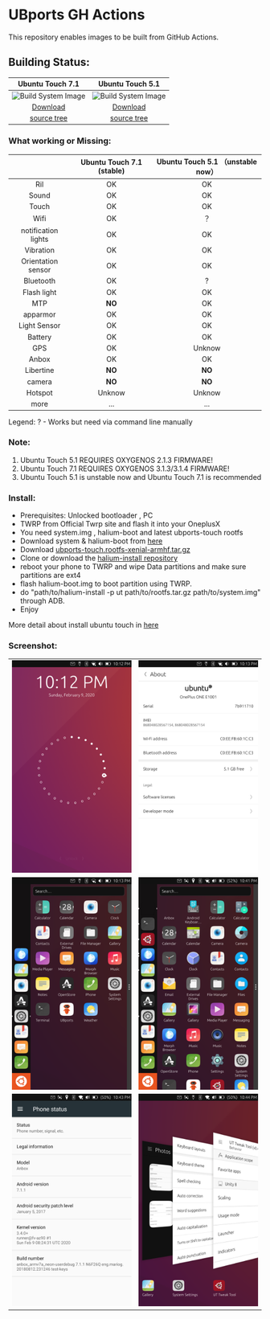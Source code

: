 # UBports GH Actions
This repository enables images to be built from GitHub Actions.

## Building Status:  
|                 Ubuntu Touch 7.1          |                  Ubuntu Touch 5.1                    | 
|:------------:|:------------:|
| ![Build System Image](https://github.com/ubports-onyx/ubports-ci/workflows/Build%20System%20Image/badge.svg?branch=ut-7.1) |        ![Build System Image](https://github.com/ubports-onyx/ubports-ci/workflows/Build%20System%20Image/badge.svg?branch=ut-5.1)   |
| [Download](https://github.com/ubports-onyx/ubports-ci/actions?query=branch%3Aut-7.1) | [Download](https://github.com/ubports-onyx/ubports-ci/actions?query=branch%3Aut-5.1)                    | 
| [source tree](https://github.com/ubports-onyx/halium-devices/blob/halium-7.1/manifests/oneplus_onyx.xml)  |   [source tree](https://github.com/ubports-onyx/halium-devices/blob/halium-5.1/manifests/oneplus_onyx.xml)   |


### What working or Missing:  
|            |      Ubuntu Touch 7.1 (stable)          |                   Ubuntu Touch 5.1 （unstable now）                    | 
|:------------:|:------------:|:------------:|
| Ril |  OK   |    OK   |
| Sound | OK    |  OK  |
| Touch | OK    | OK   |
| Wifi | OK    |  ？   |
| notification lights | OK    | OK  |
| Vibration | OK    | OK   |
| Orientation sensor | OK    | OK   |
| Bluetooth | OK    | ?   |
| Flash light |  OK    | OK   |
| MTP | **NO**   | OK  |
| apparmor | OK    | OK   |
| Light Sensor | OK    | OK   |
| Battery | OK    | OK   |
| GPS | OK    |  Unknow   |
| Anbox | OK    | OK   |
| Libertine | **NO**    | **NO**   |
| camera | **NO**    | **NO**   |
| Hotspot | Unknow    | Unknow   |
| more |  ...    | ...   |

Legend:  ? - Works but need via command line manually

### Note:
  1. Ubuntu Touch 5.1 REQUIRES OXYGENOS 2.1.3 FIRMWARE!
  2. Ubuntu Touch 7.1 REQUIRES OXYGENOS 3.1.3/3.1.4 FIRMWARE!
  3. Ubuntu Touch 5.1 is unstable now and Ubuntu Touch 7.1  is recommended


### Install:  
   - Prerequisites: Unlocked bootloader , PC
   - TWRP from Official Twrp site and flash it into your OneplusX
   - You need system.img , halium-boot and latest ubports-touch rootfs
   - Download system & halium-boot from [here](https://github.com/ubports-onyx/ubports-ci/actions)
   - Download [ubports-touch.rootfs-xenial-armhf.tar.gz](https://github.com/ubports-onyx/ubports-ci/releases/tag/ubports-touch.rootfs-xenial)
   - Clone or download the [halium-install repository](https://gitlab.com/JBBgameich/halium-install)
   - reboot your phone to TWRP and  wipe Data partitions and make sure partitions are ext4
   - flash halium-boot.img to boot partition using TWRP.
   - do "path/to/halium-install -p ut path/to/rootfs.tar.gz path/to/system.img" through ADB.
   - Enjoy  

More detail about install ubuntu touch in [here](http://docs.ubports.com/en/latest/porting/installing-16-04.html#installing-ubuntu-touch-16-04-images-on-halium) 

### Screenshot:
|                                                              |                                                              |
| ------------------------------------------------------------ | ------------------------------------------------------------ |
| ![Screenshot1](/images/screenshot20200209_221209387.png) | ![Screenshot2](/images/screenshot20200209_221316218.png) |
| ![Screenshot1](/images/screenshot20200209_221356699.png)| ![Screenshot1](/images/screenshot20200209_224117443.png) |
| ![Screenshot1](/images/screenshot20200209_224318883.png) | ![Screenshot1](/images/screenshot20200209_224429519.png) |

    
